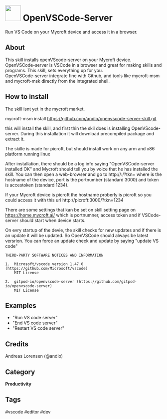 # <img src='favicon.ico' card_color='#40DBB0' width='50'/> OpenVSCode-Server
Run VS Code on your Mycroft device and access it in a browser.


## About
This skill installs openVScode-server on your Mycroft device. OpenVSCode-server is VSCode in a browser and great
for making skills and programs. This skill, sets everything up for you.   
OpenVSCode-server integrate fine with Github, and tools like mycroft-msm and mycroft-msk directly from the integrated 
shell.

## How to install
The skill isnt yet in the mycroft market.

mycroft-msm install https://github.com/andlo/openvscode-server-skill.git

this will install the skill, and first thin the skil does is installing OpenVScode-server. During this installation
it will download precompiled package and extract it. 

The skille is made for picroft, but should install work on any arm and x86 platform running linux 

After installation, there should be a log info saying "OpenVSCode-server installed OK" and Mycroft should tell 
you by voice that he has installed the skill.
You can then open a web-browser and go to http://<device>:<port>/?tkn=<token> where <device> is the hostname of the
device, port is the portnumber (standard 3000) and token is accestoken (standard 1234).

If your Mycroft device is picroft the hostname proberly is picroft so you could access it with this url
http://picroft:3000/?tkn=1234

There are some settings that kan be set on skill setting page on https://home.mycroft.ai/ which is portnumner, 
access token and if VSCode-server should start when device starts.

On evry startup of the devie, the skill checks for new updates and if there is an update it will be updated. So 
OpenVSCode should always be latest versrion. You can force an update check and update by saying "update VS code" 


```
THIRD-PARTY SOFTWARE NOTICES AND INFORMATION

1.  Microsoft/vscode version 1.47.0 (https://github.com/Microsoft/vscode)
    MIT License 

2.  gitpod-io/openvscode-server (https://github.com/gitpod-io/openvscode-server)
    MIT License 
``` 

## Examples
* "Run VS code server"
* "End VS code server"
* "Restart VS code server"

## Credits
Andreas Lorensen (@andlo)

## Category
**Productivity**

## Tags
#vscode
#editor
#dev
